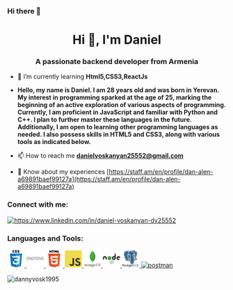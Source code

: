### Hi there 👋

<h1 align="center">Hi 👋, I'm Daniel</h1>
<h3 align="center">A passionate backend developer from Armenia</h3>

- 🌱 I’m currently learning **Html5,CSS3,ReactJs**

- **Hello, my name is Daniel. I am 28 years old and was born in Yerevan. My interest in programming sparked at the age of 25, marking the beginning of an active exploration of various aspects of programming. Currently, I am proficient in JavaScript and familiar with Python and C++. I plan to further master these languages in the future. Additionally, I am open to learning other programming languages as needed. I also possess skills in HTML5 and CSS3, along with various tools as indicated below.**

- 📫 How to reach me **danielvoskanyan25552@gmail.com**

- 📄 Know about my experiences [https://staff.am/en/profile/dan-alen-a69891baef99127a](https://staff.am/en/profile/dan-alen-a69891baef99127a)

<h3 align="left">Connect with me:</h3>
<p align="left">
<a href="https://www.linkedin.com/in/daniel-voskanyan-dv25552" target="blank"><img align="center" src="https://raw.githubusercontent.com/rahuldkjain/github-profile-readme-generator/master/src/images/icons/Social/linked-in-alt.svg" alt="https://www.linkedin.com/in/daniel-voskanyan-dv25552" height="30" width="40" /></a>
</p>

<h3 align="left">Languages and Tools:</h3>
<p align="left"> <a href="https://www.w3schools.com/css/" target="_blank" rel="noreferrer"> <img src="https://raw.githubusercontent.com/devicons/devicon/master/icons/css3/css3-original-wordmark.svg" alt="css3" width="40" height="40"/> </a> <a href="https://expressjs.com" target="_blank" rel="noreferrer"> <img src="https://raw.githubusercontent.com/devicons/devicon/master/icons/express/express-original-wordmark.svg" alt="express" width="40" height="40"/> </a> <a href="https://www.w3.org/html/" target="_blank" rel="noreferrer"> <img src="https://raw.githubusercontent.com/devicons/devicon/master/icons/html5/html5-original-wordmark.svg" alt="html5" width="40" height="40"/> </a> <a href="https://developer.mozilla.org/en-US/docs/Web/JavaScript" target="_blank" rel="noreferrer"> <img src="https://raw.githubusercontent.com/devicons/devicon/master/icons/javascript/javascript-original.svg" alt="javascript" width="40" height="40"/> </a> <a href="https://www.mongodb.com/" target="_blank" rel="noreferrer"> <img src="https://raw.githubusercontent.com/devicons/devicon/master/icons/mongodb/mongodb-original-wordmark.svg" alt="mongodb" width="40" height="40"/> </a> <a href="https://nodejs.org" target="_blank" rel="noreferrer"> <img src="https://raw.githubusercontent.com/devicons/devicon/master/icons/nodejs/nodejs-original-wordmark.svg" alt="nodejs" width="40" height="40"/> </a> <a href="https://www.postgresql.org" target="_blank" rel="noreferrer"> <img src="https://raw.githubusercontent.com/devicons/devicon/master/icons/postgresql/postgresql-original-wordmark.svg" alt="postgresql" width="40" height="40"/> </a> <a href="https://postman.com" target="_blank" rel="noreferrer"> <img src="https://www.vectorlogo.zone/logos/getpostman/getpostman-icon.svg" alt="postman" width="40" height="40"/> </a> </p>

<p><img align="center" src="https://github-readme-stats.vercel.app/api/top-langs?username=dannyvosk1995&show_icons=true&locale=en&layout=compact" alt="dannyvosk1995" /></p>
